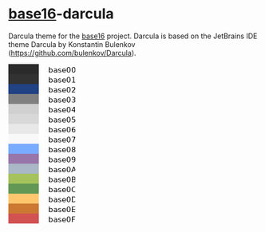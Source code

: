 # [base16](http://chriskempson.com/projects/base16/)-darcula
Darcula theme for the [base16](http://chriskempson.com/projects/base16/) project. Darcula is based on the JetBrains IDE theme Darcula by Konstantin Bulenkov (https://github.com/bulenkov/Darcula).

![Preview](preview.png)
